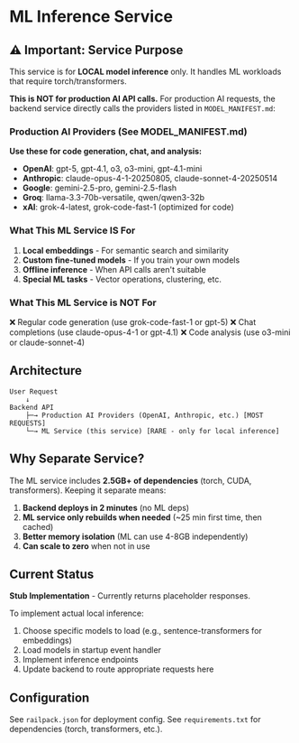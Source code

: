 # ML Inference Service

## ⚠️ Important: Service Purpose

This service is for **LOCAL model inference** only. It handles ML workloads that require torch/transformers.

**This is NOT for production AI API calls.** For production AI requests, the backend service directly calls the providers listed in `MODEL_MANIFEST.md`:

### Production AI Providers (See MODEL_MANIFEST.md)

**Use these for code generation, chat, and analysis:**
- **OpenAI**: gpt-5, gpt-4.1, o3, o3-mini, gpt-4.1-mini
- **Anthropic**: claude-opus-4-1-20250805, claude-sonnet-4-20250514
- **Google**: gemini-2.5-pro, gemini-2.5-flash
- **Groq**: llama-3.3-70b-versatile, qwen/qwen3-32b
- **xAI**: grok-4-latest, grok-code-fast-1 (optimized for code)

### What This ML Service IS For

1. **Local embeddings** - For semantic search and similarity
2. **Custom fine-tuned models** - If you train your own models
3. **Offline inference** - When API calls aren't suitable
4. **Special ML tasks** - Vector operations, clustering, etc.

### What This ML Service is NOT For

❌ Regular code generation (use grok-code-fast-1 or gpt-5)
❌ Chat completions (use claude-opus-4-1 or gpt-4.1)
❌ Code analysis (use o3-mini or claude-sonnet-4)

## Architecture

```
User Request
    ↓
Backend API
    ├─→ Production AI Providers (OpenAI, Anthropic, etc.) [MOST REQUESTS]
    └─→ ML Service (this service) [RARE - only for local inference]
```

## Why Separate Service?

The ML service includes **2.5GB+ of dependencies** (torch, CUDA, transformers). Keeping it separate means:

1. **Backend deploys in 2 minutes** (no ML deps)
2. **ML service only rebuilds when needed** (~25 min first time, then cached)
3. **Better memory isolation** (ML can use 4-8GB independently)
4. **Can scale to zero** when not in use

## Current Status

**Stub Implementation** - Currently returns placeholder responses.

To implement actual local inference:
1. Choose specific models to load (e.g., sentence-transformers for embeddings)
2. Load models in startup event handler
3. Implement inference endpoints
4. Update backend to route appropriate requests here

## Configuration

See `railpack.json` for deployment config.
See `requirements.txt` for dependencies (torch, transformers, etc.).